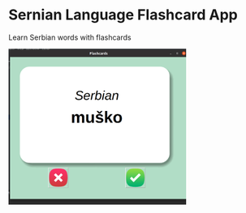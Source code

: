 # Sernian Language Flashcard App
Learn Serbian words with flashcards


<img src="https://github.com/AlinaDbeep/Sr-language-flashcard-app/blob/main/ScreenshotCards.png?raw=true" width="350"/>
